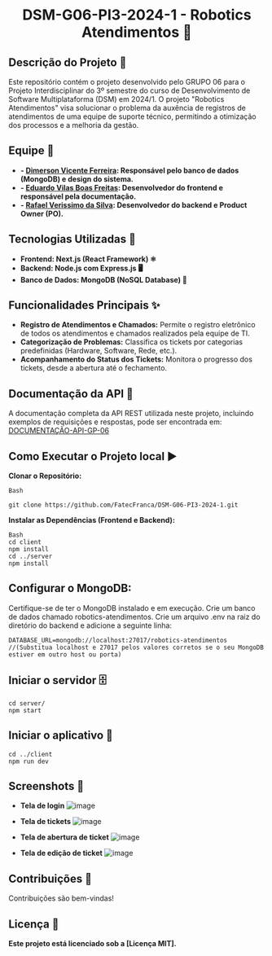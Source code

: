 <H1 align ="center" > DSM-G06-PI3-2024-1 - Robotics Atendimentos 🤖  </h1>

## Descrição do Projeto 📝
Este repositório contém o projeto desenvolvido pelo GRUPO 06 para o Projeto Interdisciplinar do 3º semestre do curso de Desenvolvimento de Software Multiplataforma (DSM) em 2024/1. O projeto "Robotics Atendimentos" visa solucionar o problema da auxência de registros de atendimentos de uma equipe de suporte técnico, permitindo a otimização dos processos e a melhoria da gestão.


## Equipe 👥
* **- [Dimerson Vicente Ferreira](https://www.linkedin.com/in/dimerson-ferreira/): Responsável pelo banco de dados (MongoDB) e design do sistema.**
* **- [Eduardo Vilas Boas Freitas](https://www.linkedin.com/in/eduardo-vilas-boas-062942204/): Desenvolvedor do frontend e responsável pela documentação.**
* **- [Rafael Verissimo da Silva](https://www.linkedin.com/in/rafael-ver%C3%ADssimo-da-silva-94a674227/): Desenvolvedor do backend e Product Owner (PO).**


## Tecnologias Utilizadas 🚀
* **Frontend: Next.js (React Framework) ⚛️**
* **Backend: Node.js com Express.js 🖥️**
* **Banco de Dados: MongoDB (NoSQL Database) 🍃**


## Funcionalidades Principais ✨
* **Registro de Atendimentos e Chamados:** Permite o registro eletrônico de todos os atendimentos e chamados realizados pela equipe de TI.
* **Categorização de Problemas:** Classifica os tickets por categorias predefinidas (Hardware, Software, Rede, etc.).
* **Acompanhamento do Status dos Tickets:** Monitora o progresso dos tickets, desde a abertura até o fechamento.


## Documentação da API 📖
A documentação completa da API REST utilizada neste projeto, incluindo exemplos de requisições e respostas, pode ser encontrada em:
[DOCUMENTAÇÃO-API-GP-06](https://documenter.getpostman.com/view/34861590/2sA3XMhN9m)


## Como Executar o Projeto local ▶️

**Clonar o Repositório:**
```
Bash

git clone https://github.com/FatecFranca/DSM-G06-PI3-2024-1.git
```

**Instalar as Dependências (Frontend e Backend):**
```
Bash
cd client
npm install
cd ../server
npm install
```

## Configurar o MongoDB:

Certifique-se de ter o MongoDB instalado e em execução.
Crie um banco de dados chamado robotics-atendimentos.
Crie um arquivo .env na raiz do diretório do backend e adicione a seguinte linha:

```
DATABASE_URL=mongodb://localhost:27017/robotics-atendimentos
//(Substitua localhost e 27017 pelos valores corretos se o seu MongoDB estiver em outro host ou porta)
```

## Iniciar o servidor 🗄️
```
cd server/
npm start
```

## Iniciar o aplicativo 📱
```
cd ../client
npm run dev
```

## Screenshots 📸
* **Tela de login**
![image](https://github.com/FatecFranca/DSM-G06-PI3-2024-1/assets/111711287/24175202-a2de-44e2-9fb5-84e345389a03)

* **Tela de tickets**
![image](https://github.com/FatecFranca/DSM-G06-PI3-2024-1/assets/111711287/d43d000a-e5d9-471d-b666-62e331bf62bf)

* **Tela de abertura de ticket**
![image](https://github.com/FatecFranca/DSM-G06-PI3-2024-1/assets/111711287/b7961278-9c7c-43c6-b285-04da96bc4cbf)

* **Tela de edição de ticket**
![image](https://github.com/FatecFranca/DSM-G06-PI3-2024-1/assets/111711287/e1c44a0b-feeb-4b91-a775-5c8c3ad1c90b)




## Contribuições 🤝
Contribuições são bem-vindas!

## Licença 📄

**Este projeto está licenciado sob a [Licença MIT].**
